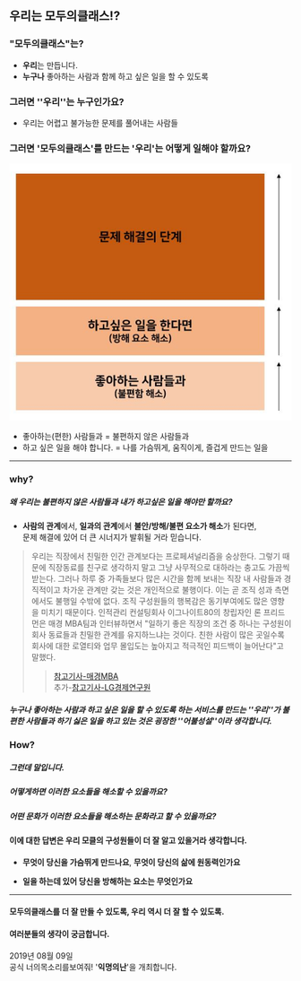 ## 우리는 모두의클래스!?

### 

### "모두의클래스"는?

- **우리**는 만듭니다.
- **누구나** 좋아하는 사람과 함께 하고 싶은 일을 할 수 있도록



### 그러면 ''우리''는 누구인가요?

- 우리는 어렵고 불가능한 문제를 풀어내는 사람들



### 그러면 '모두의클래스'를 만드는 '우리'는 어떻게 일해야 할까요?

![문제해결단계](../assets/image/문제해결단계.JPG)

- 좋아하는(편한) 사람들과  = 불편하지 않은 사람들과 
- 하고 싶은 일을 해야 합니다. = 나를 가슴뛰게, 움직이게, 즐겁게 만드는 일을

----------

### why?

##### 왜 우리는 불편하지 않은 사람들과 내가 하고싶은 일을 해야만 할까요?

- **사람의 관계**에서, **일과의 관계**에서 **불안/방해/불편 요소가 해소**가 된다면,  
  문제 해결에 있어 더 큰 시너지가 발휘될 거라 믿습니다.

> 우리는 직장에서 친밀한 인간 관계보다는 프로페셔널리즘을 숭상한다. 그렇기 때문에 직장동료를 친구로 생각하지 말고 그냥 사무적으로 대하라는 충고도 가끔씩 받는다. 그러나 하루 중 가족들보다 많은 시간을 함께 보내는 직장 내 사람들과 경직적이고 차가운 관계만 갖는 것은 개인적으로 불행이다. 이는 곧 조직 성과 측면에서도 불행일 수밖에 없다. 조직 구성원들의 행복감은 동기부여에도 많은 영향을 미치기 때문이다. 인적관리 컨설팅회사 이그나이트80의 창립자인 론 프리드먼은 매경 MBA팀과 인터뷰하면서 "일하기 좋은 직장의 조건 중 하나는 구성원이 회사 동료들과 친밀한 관계를 유지하느냐는 것이다. 친한 사람이 많은 곳일수록 회사에 대한 로열티와 업무 몰입도는 높아지고 적극적인 피드백이 늘어난다"고 말했다.
>
> > [참고기사-매경MBA](https://www.mk.co.kr/news/business/view/2015/07/634151/)  
> > 추가-[참고기사-LG경제연구원](http://www.lgeri.com/report/view.do?idx=17139)



##### 누구나 좋아하는 사람과 하고 싶은 일을 할 수 있도록 하는 서비스를 만드는 ''우리''가 불편한 사람들과 하기 싫은 일을 하고 있는 것은 굉장한 ''어불성설''이라 생각합니다.  



### How?

##### 그런데 말입니다.  

##### 어떻게하면 이러한 요소들을 해소할 수 있을까요?  

##### 어떤 문화가 이러한 요소들을 해소하는 문화라고 할 수 있을까요?  

#### 이에 대한 답변은 우리 모클의 구성원들이 더 잘 알고 있을거라 생각합니다.  

- **무엇이 당신을 가슴뛰게 만드나요**, **무엇이 당신의 삶에 원동력인가요**  

- **일을 하는데 있어 당신을 방해하는 요소는 무엇인가요**  

-----

#### 모두의클래스를 더 잘 만들 수 있도록, 우리 역시 더 잘 할 수 있도록.

#### 여러분들의 생각이 궁금합니다.
2019년 08월 09일  
공식 너의목소리를보여줘! '**익명의난**'을 개최합니다.  


